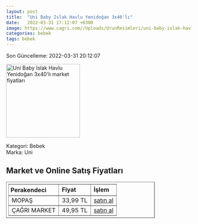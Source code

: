 ```yaml
---
layout: post
title:  "Uni Baby Islak Havlu Yenidoğan 3x40'lı"
date:   2022-03-31 17:12:07 +0300
image: https://www.cagri.com//Uploads/UrunResimleri/uni-baby-islak-havlu-yenidogan-3x40li-058047.jpg
categories: bebek
tags: bebek
---
```


Son Güncelleme: 2022-03-31 20:12:07

<img src="https://www.cagri.com//Uploads/UrunResimleri/uni-baby-islak-havlu-yenidogan-3x40li-058047.jpg" width="200" alt="Uni Baby Islak Havlu Yenidoğan 3x40'lı market fiyatları" />

Kategori: Bebek
<br />
Marka: Uni

<h2>Market ve Online Satış Fiyatları</h2>

<table border="1" style="padding: 5px;width:80%;">
  <tr>
    <td style="padding: 5px;"><strong>Perakendeci</strong></td>
    <td><strong>Fiyat</strong></td>
    <td><strong>İşlem</strong></td>
  </tr>
  <tr>
              <td title="Mopaş">MOPAŞ</td>
              <td>33,99 TL</td>
              <td><a title="Mopaş" target="_blank" href="https://www.mopas.com.tr/uni-baby-havlu-oyna-ogren-3x52li/p/856892">satın al</a></td>
            </tr><tr>
              <td title="Çağrı Market">ÇAĞRI MARKET</td>
              <td>49,95 TL</td>
              <td><a title="Çağrı Market" target="_blank" href="https://www.cagri.com/uni-baby-islak-havlu-yenidogan-3x40li-20569">satın al</a></td>
            </tr>
</table>
